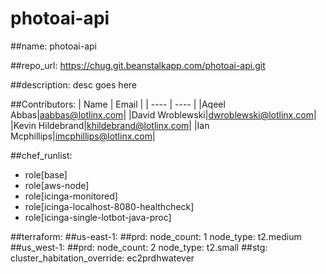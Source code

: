 # photoai-api

##name:
  photoai-api

##repo_url:
  https://chug.git.beanstalkapp.com/photoai-api.git

##description:
  desc goes here

##Contributors: 
| Name | Email |
| ---- | ---- |
|Aqeel Abbas|aabbas@lotlinx.com|
|David Wroblewski|dwroblewski@lotlinx.com|
|Kevin Hildebrand|khildebrand@lotlinx.com|
|Ian Mcphillips|imcphillips@lotlinx.com|


##chef_runlist: 
- role[base] 
- role[aws-node] 
- role[icinga-monitored] 
- role[icinga-localhost-8080-healthcheck] 
- role[icinga-single-lotbot-java-proc] 

##terraform: 
##us-east-1: 
##prd: 
    node_count: 1 
    node_type: t2.medium
##us_west-1: 
##prd: 
    node_count: 2 
    node_type: t2.small
##stg: 
    cluster_habitation_override: ec2prdhwatever
